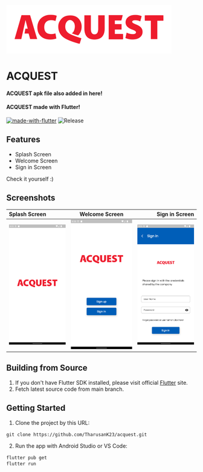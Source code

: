 ![ACQUEST](https://github.com/TharusanK23/acquest/blob/main/assets/images/logo.png?raw=true)
# ACQUEST

#### ACQUEST apk file also added in here!

#### ACQUEST made with Flutter!

[![made-with-flutter](https://img.shields.io/badge/Made%20with-Flutter-1f425f.svg)](https://flutter.dev/) 
![Release](https://img.shields.io/badge/Release-v1.0.0-orange) 

## Features

* Splash Screen
* Welcome Screen
* Sign in Screen

Check it yourself :)

## Screenshots

| Splash Screen | Welcome Screen | Sign in Screen |
| :---         | :---:    | ---:          |
| ![Splash Screen](https://github.com/TharusanK23/acquest/blob/main/screen-shots/splash.png?raw=true) | ![Welcome Screen](https://github.com/TharusanK23/acquest/blob/main/screen-shots/welcome.png?raw=true) | ![Sign in Screen](https://github.com/TharusanK23/acquest/blob/main/screen-shots/sign-in.png?raw=true) |


## Building from Source

1. If you don't have Flutter SDK installed, please visit official [Flutter](https://flutter.dev/) site.
2. Fetch latest source code from main branch.

## Getting Started

1. Clone the project by this URL:

```
git clone https://github.com/TharusanK23/acquest.git
```

2. Run the app with Android Studio or VS Code:

```
flutter pub get
flutter run
```
